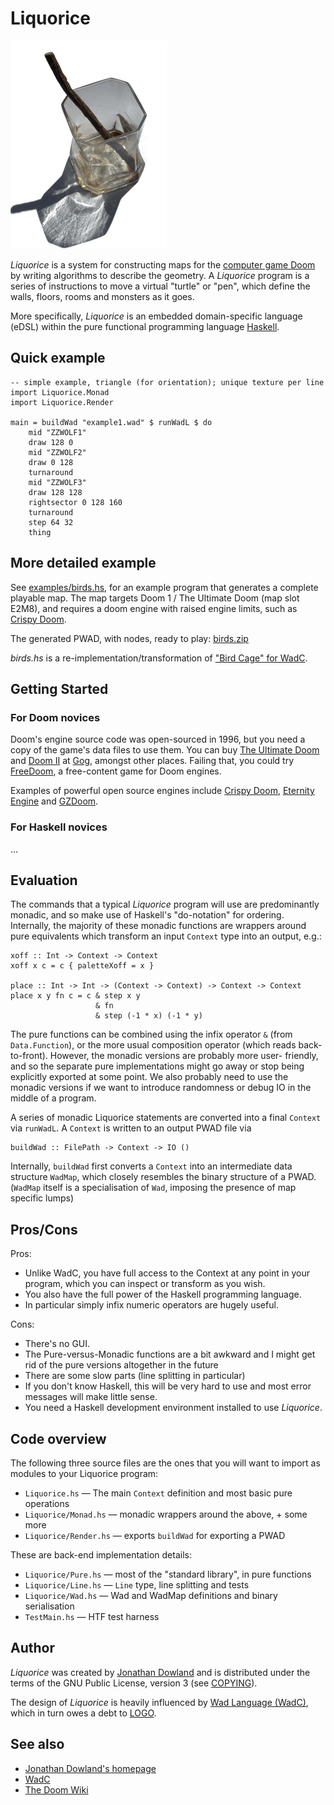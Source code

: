 # Liquorice

![](logo.png "Liquorice Logo")

*Liquorice* is a system for constructing maps for the [computer game Doom](https://doomwiki.org/wiki/Doom) by writing algorithms to describe the geometry. A *Liquorice* program is a series of instructions to move a virtual "turtle" or "pen", which define the walls, floors, rooms and monsters as it goes.

More specifically, *Liquorice* is an embedded domain-specific language (eDSL) within the pure functional programming language [Haskell](https://www.haskell.org/).

## Quick example

    -- simple example, triangle (for orientation); unique texture per line
    import Liquorice.Monad
    import Liquorice.Render

    main = buildWad "example1.wad" $ runWadL $ do
        mid "ZZWOLF1"
        draw 128 0
        mid "ZZWOLF2"
        draw 0 128
        turnaround
        mid "ZZWOLF3"
        draw 128 128
        rightsector 0 128 160
        turnaround
        step 64 32
        thing

## More detailed example

See [examples/birds.hs](examples/birds.hs), for an example program
that generates a complete playable map. The map targets Doom 1 / The
Ultimate Doom (map slot E2M8), and requires a doom engine with raised
engine limits, such as [Crispy Doom](https://www.chocolate-doom.org/wiki/Crispy_Doom).

The generated PWAD, with nodes, ready to play: [birds.zip](https://redmars.org/liquorice/birds.zip)

*birds.hs* is a re-implementation/transformation of ["Bird Cage"
for WadC](https://redmars.org/wadc/examples/#_birds_wl).

## Getting Started

### For Doom novices

Doom's engine source code was open-sourced in 1996, but you need a copy of
the game's data files to use them. You can buy [The Ultimate Doom](https://www.gog.com/game/the_ultimate_doom) and [Doom II](https://www.gog.com/game/doom_ii_final_doom) at [Gog](http://www.gog.com/), amongst other places. Failing that, you could try [FreeDoom](https://freedoom.github.io/), a free-content game for Doom engines.

Examples of powerful open source engines include [Crispy Doom](https://www.chocolate-doom.org/wiki/index.php/Crispy_Doom), [Eternity Engine](http://eternity.youfailit.net/wiki/Main_Page) and [GZDoom](https://zdoom.org/index).

### For Haskell novices

…

## Evaluation

The commands that a typical *Liquorice* program will use are predominantly
monadic, and so make use of Haskell's "do-notation" for ordering. Internally,
the majority of these monadic functions are wrappers around pure equivalents
which transform an input `Context` type into an output, e.g.:

    xoff :: Int -> Context -> Context
    xoff x c = c { paletteXoff = x }

    place :: Int -> Int -> (Context -> Context) -> Context -> Context
    place x y fn c = c & step x y
                       & fn
                       & step (-1 * x) (-1 * y)

The pure functions can be combined using the infix operator `&` (from
`Data.Function`), or the more usual composition operator (which reads
back-to-front). However, the monadic versions are probably more user-
friendly, and so the separate pure implementations might go away or
stop being explicitly exported at some point. We also probably need to
use the monadic versions if we want to introduce randomness or debug IO
in the middle of a program.

A series of monadic Liquorice statements are converted into a final `Context`
via `runWadL`. A `Context` is written to an output PWAD file via

    buildWad :: FilePath -> Context -> IO ()

Internally, `buildWad` first converts a `Context` into an intermediate data
structure `WadMap`, which closely resembles the binary structure of a PWAD.
(`WadMap` itself is a specialisation of `Wad`, imposing the presence of map
 specific lumps)


## Pros/Cons

Pros:

* Unlike WadC, you have full access to the Context at any point in your
  program, which you can inspect or transform as you wish.
* You also have the full power of the Haskell programming language.
* In particular simply infix numeric operators are hugely useful.

Cons:

* There's no GUI.
* The Pure-versus-Monadic functions are a bit awkward and I might get rid of the
pure versions altogether in the future
* There are some slow parts (line splitting in particular)
* If you don't know Haskell, this will be very hard to use and most error messages
will make little sense.
* You need a Haskell development environment installed to use *Liquorice*.

## Code overview

The following three source files are the ones that you will want to import
as modules to your Liquorice program:

 * `Liquorice.hs` — The main `Context` definition and most basic pure operations
 * `Liquorice/Monad.hs` — monadic wrappers around the above, + some more
 * `Liquorice/Render.hs` — exports `buildWad` for exporting a PWAD

These are back-end implementation details:

 * `Liquorice/Pure.hs` — most of the "standard library", in pure functions
 * `Liquorice/Line.hs` — `Line` type, line splitting and tests
 * `Liquorice/Wad.hs` — Wad and WadMap definitions and binary serialisation
 * `TestMain.hs` — HTF test harness

## Author

*Liquorice* was created by [Jonathan Dowland](https://jmtd.net/) and is
distributed under the terms of the GNU Public License, version 3 (see
[COPYING](COPYING)).

The design of *Liquorice* is heavily
influenced by [Wad Language (WadC)](https://jmtd.net/wadc/), which in turn owes
a debt to [LOGO](http://el.media.mit.edu/logo-foundation/what_is_logo/logo_programming.html).

## See also

 * [Jonathan Dowland's homepage](https://jmtd.net/)
 * [WadC](https://jmtd.net/wadc/)
 * [The Doom Wiki](https://doomwiki.org/)
